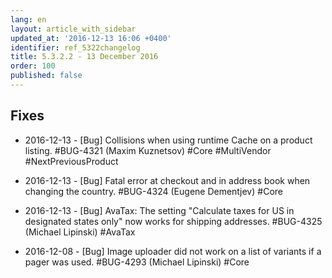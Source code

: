 ```yaml
---
lang: en
layout: article_with_sidebar
updated_at: '2016-12-13 16:06 +0400'
identifier: ref_5322changelog
title: 5.3.2.2 - 13 December 2016
order: 100
published: false
---
```

## Fixes

* 2016-12-13 - [Bug] Collisions when using runtime Cache on a product listing. #BUG-4321 (Maxim Kuznetsov) #Core #MultiVendor #NextPreviousProduct

* 2016-12-13 - [Bug] Fatal error at checkout and in address book when changing the country. #BUG-4324 (Eugene Dementjev) #Core

* 2016-12-13 - [Bug] AvaTax: The setting "Calculate taxes for US in designated states only" now works for shipping addresses. #BUG-4325 (Michael Lipinski) #AvaTax

* 2016-12-08 - [Bug] Image uploader did not work on a list of variants if a pager was used. #BUG-4293 (Michael Lipinski) #Core

